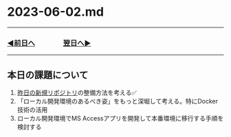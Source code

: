 # 2023-06-02.md

---
### [◀️前日へ](https://github.com/yuasys/chatty-journal/blob/main/2023/06/2023-06-01.md)&emsp;&emsp;&emsp;&emsp;[翌日へ▶️](https://github.com/yuasys/chatty-journal/blob/main/2023/06/2023-06-03.md)
---

## 本日の課題について

1. [昨日の新規リポジトリ](https://github.com/yuasys/scratch001)の整備方法を考える✅
2. 「ローカル開発環境のあるべき姿」をもっと深堀して考える。特にDocker技術の活用
3. ローカル開発環境でMS Accessアプリを開発して本番環境に移行する手順を検討する
